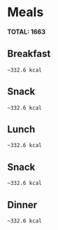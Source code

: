 # Meals

**TOTAL: 1663**

## Breakfast 
`~332.6 kcal`

## Snack 
`~332.6 kcal`

## Lunch 
`~332.6 kcal`

## Snack 
`~332.6 kcal`

## Dinner
`~332.6 kcal`
